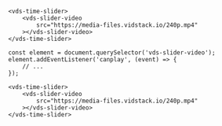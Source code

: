 <script>
import Docs from './_Docs.md';
</script>

<Docs>

```html:copy-highlight:slot=usage{2-4}
<vds-time-slider>
	<vds-slider-video
		src="https://media-files.vidstack.io/240p.mp4"
	></vds-slider-video>
</vds-time-slider>
```

```js:slot=video-events{2-4}
const element = document.querySelector('vds-slider-video');
element.addEventListener('canplay', (event) => {
	// ...
});
```

```html:copy-highlight:slot=styling{2-4}
<vds-time-slider>
	<vds-slider-video
		src="https://media-files.vidstack.io/240p.mp4"
	></vds-slider-video>
</vds-time-slider>
```

</Docs>
